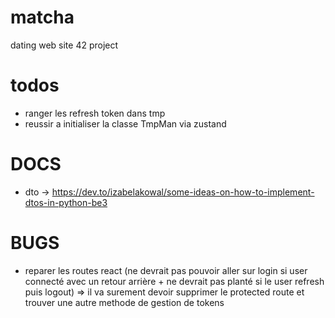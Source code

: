 # matcha
dating web site 42 project 

# todos

- ranger les refresh token dans tmp
- reussir a initialiser la classe TmpMan via zustand

# DOCS

- dto -> https://dev.to/izabelakowal/some-ideas-on-how-to-implement-dtos-in-python-be3


# BUGS

- reparer les routes react (ne devrait pas pouvoir aller sur login si user connecté avec un retour arrière + ne devrait pas planté si le user refresh puis logout) => il va surement devoir supprimer le protected route et trouver une autre methode de gestion de tokens